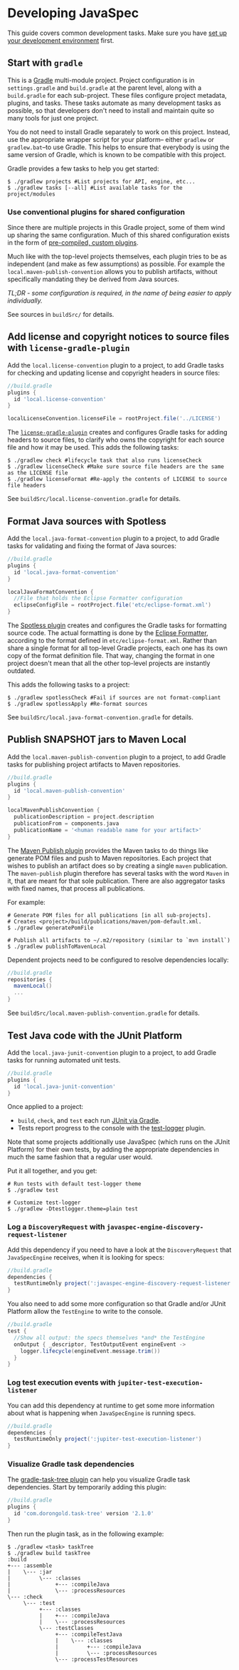 # Developing JavaSpec

This guide covers common development tasks.  Make sure you have [set up your
development environment](./development-environment.md) first.


## Start with `gradle`

This is a [Gradle][gradle] multi-module project.  Project configuration is in
`settings.gradle` and `build.gradle` at the parent level, along with a
`build.gradle` for each sub-project.  These files configure project metadata,
plugins, and tasks.  These tasks automate as many development tasks as possible,
so that developers don't need to install and maintain quite so many tools for
just one project.

You do not need to install Gradle separately to work on this project.  Instead,
use the appropriate wrapper script for your platform– either `gradlew` or
`gradlew.bat`–to use Gradle.  This helps to ensure that everybody is using the
same version of Gradle, which is known to be compatible with this project.

Gradle provides a few tasks to help you get started:

```shell
$ ./gradlew projects #List projects for API, engine, etc...
$ ./gradlew tasks [--all] #List available tasks for the project/modules
```

[gradle]: https://gradle.org/


### Use conventional plugins for shared configuration

Since there are multiple projects in this Gradle project, some of them wind up
sharing the same configuration.  Much of this shared configuration exists in the
form of [pre-compiled, custom plugins][gradle-custom-plugins].

Much like with the top-level projects themselves, each plugin tries to be as
independent (and make as few assumptions) as possible.  For example the
`local.maven-publish-convention` allows you to publish artifacts, without
specifically mandating they be derived from Java sources.

_TL;DR - some configuration is required, in the name of being easier to apply
individually._

See sources in `buildSrc/` for details.

[gradle-custom-plugins]: https://docs.gradle.org/current/userguide/custom_plugins.html#sec:precompiled_plugins


## Add license and copyright notices to source files with `license-gradle-plugin`

Add the `local.license-convention` plugin to a project, to add Gradle tasks for
checking and updating license and copyright headers in source files:

```groovy
//build.gradle
plugins {
  id 'local.license-convention'
}

localLicenseConvention.licenseFile = rootProject.file('../LICENSE')
```

The [`license-gradle-plugin`][github-license-gradle-plugin] creates and
configures Gradle tasks for adding headers to source files, to clarify who owns
the copyright for each source file and how it may be used.   This adds the
following tasks:

```shell
$ ./gradlew check #lifecycle task that also runs licenseCheck
$ ./gradlew licenseCheck #Make sure source file headers are the same as the LICENSE file
$ ./gradlew licenseFormat #Re-apply the contents of LICENSE to source file headers
```

See `buildSrc/local.license-convention.gradle` for details.

[github-license-gradle-plugin]: https://github.com/hierynomus/license-gradle-plugin/tree/v0.16.1


## Format Java sources with Spotless

Add the `local.java-format-convention` plugin to a project, to add Gradle tasks
for validating and fixing the format of Java sources:

```groovy
//build.gradle
plugins {
  id 'local.java-format-convention'
}

localJavaFormatConvention {
  //File that holds the Eclipse Formatter configuration
  eclipseConfigFile = rootProject.file('etc/eclipse-format.xml')
}
```

The [Spotless plugin][github-diffplug-spotless] creates and configures the
Gradle tasks for formatting source code.  The actual formatting is done by the
[Eclipse Formatter][github-diffplug-spotless-eclipse], according to the format
defined in `etc/eclipse-format.xml`.  Rather than share a single format for all
top-level Gradle projects, each one has its own copy of the format definition
file.  That way, changing the format in one project doesn't mean that all the
other top-level projects are instantly outdated.

This adds the following tasks to a project:

```shell
$ ./gradlew spotlessCheck #Fail if sources are not format-compliant
$ ./gradlew spotlessApply #Re-format sources
```

See `buildSrc/local.java-format-convention.gradle` for details.

[github-diffplug-spotless]: https://github.com/diffplug/spotless
[github-diffplug-spotless-eclipse]: https://github.com/diffplug/spotless/tree/main/plugin-gradle#eclipse-jdt


## Publish SNAPSHOT jars to Maven Local

Add the `local.maven-publish-convention` plugin to a project, to add Gradle
tasks for publishing project artifacts to Maven repositories.

```groovy
//build.gradle
plugins {
  id 'local.maven-publish-convention'
}

localMavenPublishConvention {
  publicationDescription = project.description
  publicationFrom = components.java
  publicationName = '<human readable name for your artifact>'
}
```

The [Maven Publish plugin][gradle-publishing-maven] provides the Maven tasks to
do things like generate POM files and push to Maven repositories.  Each project
that wishes to publish an artifact does so by creating a single `maven`
publication.  The `maven-publish` plugin therefore has several tasks with the
word `Maven` in it, that are meant for that sole publication.  There are also
aggregator tasks with fixed names, that process all publications.

For example:

```shell
# Generate POM files for all publications [in all sub-projects].
# Creates <project>/build/publications/maven/pom-default.xml.
$ ./gradlew generatePomFile

# Publish all artifacts to ~/.m2/repository (similar to `mvn install`)
$ ./gradlew publishToMavenLocal
```

Dependent projects need to be configured to resolve dependencies locally:

```groovy
//build.gradle
repositories {
  mavenLocal()
  ...
}
```

See `buildSrc/local.maven-publish-convention.gradle` for details.

[gradle-publishing-maven]: https://docs.gradle.org/current/userguide/publishing_maven.html#publishing_maven:complete_example


## Test Java code with the JUnit Platform

Add the `local.java-junit-convention` plugin to a project, to add Gradle tasks
for running automated unit tests.

```groovy
//build.gradle
plugins {
  id 'local.java-junit-convention'
}
```

Once applied to a project:

* `build`, `check`, and `test` each run [JUnit via Gradle][gradle-java-testing].
* Tests report progress to the console with the
  [test-logger][github-gradle-test-logger] plugin.

Note that some projects additionally use JavaSpec (which runs on the JUnit
Platform) for their own tests, by adding the appropriate dependencies in much
the same fashion that a regular user would.

Put it all together, and you get:

```shell
# Run tests with default test-logger theme
$ ./gradlew test

# Customize test-logger
$ ./gradlew -Dtestlogger.theme=plain test
```


[github-gradle-test-logger]: https://github.com/radarsh/gradle-test-logger-plugin
[gradle-java-testing]: https://docs.gradle.org/current/userguide/java_testing.html


### Log a `DiscoveryRequest` with `javaspec-engine-discovery-request-listener`

Add this dependency if you need to have a look at the `DiscoveryRequest` that
`JavaSpecEngine` receives, when it is looking for specs:

```groovy
//build.gradle
dependencies {
  testRuntimeOnly project(':javaspec-engine-discovery-request-listener')
}
```

You also need to add some more configuration so that Gradle and/or JUnit
Platform allow the `TestEngine` to write to the console.

```groovy
//build.gradle
test {
  //Show all output: the specs themselves *and* the TestEngine
  onOutput { _descriptor, TestOutputEvent engineEvent ->
    logger.lifecycle(engineEvent.message.trim())
  }
}
```


### Log test execution events with `jupiter-test-execution-listener`

You can add this dependency at runtime to get some more information about what
is happening when `JavaSpecEngine` is running specs.

```groovy
//build.gradle
dependencies {
  testRuntimeOnly project(':jupiter-test-execution-listener')
}
```


### Visualize Gradle task dependencies

The [gradle-task-tree plugin][github-gradle-task-tree] can help you visualize
Gradle task dependencies.  Start by temporarily adding this plugin:

```groovy
//build.gradle
plugins {
  id 'com.dorongold.task-tree' version '2.1.0'
}
```

Then run the plugin task, as in the following example:

```shell
$ ./gradlew <task> taskTree
$ ./gradlew build taskTree
:build
+--- :assemble
|    \--- :jar
|         \--- :classes
|              +--- :compileJava
|              \--- :processResources
\--- :check
     \--- :test
          +--- :classes
          |    +--- :compileJava
          |    \--- :processResources
          \--- :testClasses
               +--- :compileTestJava
               |    \--- :classes
               |         +--- :compileJava
               |         \--- :processResources
               \--- :processTestResources
```

[github-gradle-task-tree]: https://github.com/dorongold/gradle-task-tree
